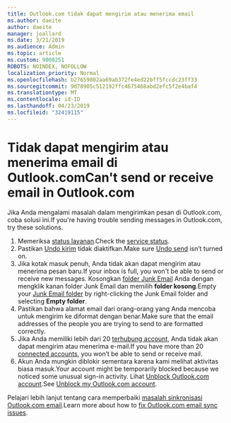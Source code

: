 ```yaml
---
title: Outlook.com tidak dapat mengirim atau menerima email
ms.author: daeite
author: daeite
manager: joallard
ms.date: 3/21/2019
ms.audience: Admin
ms.topic: article
ms.custom: 9000251
ROBOTS: NOINDEX, NOFOLLOW
localization_priority: Normal
ms.openlocfilehash: b27659802aa69ab372fe4ed22bff5fccdc23ff33
ms.sourcegitcommit: 9d78905c512192ffc4675468abd2efc5f2e4baf4
ms.translationtype: MT
ms.contentlocale: id-ID
ms.lasthandoff: 04/23/2019
ms.locfileid: "32419115"
---
```

# <a name="cant-send-or-receive-email-in-outlookcom"></a><span data-ttu-id="b8619-102">Tidak dapat mengirim atau menerima email di Outlook.com</span><span class="sxs-lookup"><span data-stu-id="b8619-102">Can't send or receive email in Outlook.com</span></span>

<span data-ttu-id="b8619-103">Jika Anda mengalami masalah dalam mengirimkan pesan di Outlook.com, coba solusi ini.</span><span class="sxs-lookup"><span data-stu-id="b8619-103">If you're having trouble sending messages in Outlook.com, try these solutions.</span></span>

1. <span data-ttu-id="b8619-104">Memeriksa [status layanan](https://go.microsoft.com/fwlink/p/?linkid=837482).</span><span class="sxs-lookup"><span data-stu-id="b8619-104">Check the [service status](https://go.microsoft.com/fwlink/p/?linkid=837482).</span></span>
1. <span data-ttu-id="b8619-105">Pastikan [Undo kirim](https://outlook.live.com/mail/options/mail/messageContent/undoSend) tidak diaktifkan.</span><span class="sxs-lookup"><span data-stu-id="b8619-105">Make sure [Undo send](https://outlook.live.com/mail/options/mail/messageContent/undoSend) isn’t turned on.</span></span>
1. <span data-ttu-id="b8619-106">Jika kotak masuk penuh, Anda tidak akan dapat mengirim atau menerima pesan baru.</span><span class="sxs-lookup"><span data-stu-id="b8619-106">If your inbox is full, you won't be able to send or receive new messages.</span></span> <span data-ttu-id="b8619-107">Kosongkan [folder Junk Email](https://outlook.live.com/mail/junkemail) Anda dengan mengklik kanan folder Junk Email dan memilih **folder kosong**.</span><span class="sxs-lookup"><span data-stu-id="b8619-107">Empty your [Junk Email folder](https://outlook.live.com/mail/junkemail) by right-clicking the Junk Email folder and selecting **Empty folder**.</span></span>
1. <span data-ttu-id="b8619-108">Pastikan bahwa alamat email dari orang-orang yang Anda mencoba untuk mengirim ke diformat dengan benar.</span><span class="sxs-lookup"><span data-stu-id="b8619-108">Make sure that the email addresses of the people you are trying to send to are formatted correctly.</span></span>
1. <span data-ttu-id="b8619-109">Jika Anda memiliki lebih dari 20 [terhubung account](https://outlook.live.com/mail/options/mail/accounts/connected), Anda tidak akan dapat mengirim atau menerima e-mail.</span><span class="sxs-lookup"><span data-stu-id="b8619-109">If you have more than 20 [connected accounts](https://outlook.live.com/mail/options/mail/accounts/connected), you won’t be able to send or receive mail.</span></span>
1. <span data-ttu-id="b8619-110">Akun Anda mungkin diblokir sementara karena kami melihat aktivitas biasa masuk.</span><span class="sxs-lookup"><span data-stu-id="b8619-110">Your account might be temporarily blocked because we noticed some unusual sign-in activity.</span></span> <span data-ttu-id="b8619-111">Lihat [Unblock Outlook.com account](https://support.office.com/article/f4ad2701-d166-4d8b-8a6a-9af2a1f8a4c4).</span><span class="sxs-lookup"><span data-stu-id="b8619-111">See [Unblock my Outlook.com account](https://support.office.com/article/f4ad2701-d166-4d8b-8a6a-9af2a1f8a4c4).</span></span>

<span data-ttu-id="b8619-112">Pelajari lebih lanjut tentang cara memperbaiki [masalah sinkronisasi Outlook.com email](https://support.office.com/article/d39e3341-8d79-4bf1-b3c7-ded602233642).</span><span class="sxs-lookup"><span data-stu-id="b8619-112">Learn more about how to [fix Outlook.com email sync issues](https://support.office.com/article/d39e3341-8d79-4bf1-b3c7-ded602233642).</span></span>